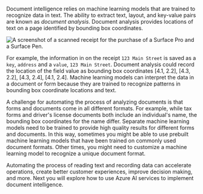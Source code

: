 Document intelligence relies on machine learning models that are trained to recognize data in text. The ability to extract text, layout, and key-value pairs are known as *document analysis*. Document analysis provides locations of text on a page identified by bounding box coordinates. 

![A screenshot of a scanned receipt for the purchase of a Surface Pro and a Surface Pen.](../media/contoso-receipt-small.png)

For example, the information in on the receipt `123 Main Street` is saved as a `key`, `address` and a `value`, `123 Main Street`. Document analysis could record the location of the field value as bounding box coordinates [4.1, 2.2], [4.3, 2.2], [4.3, 2.4], [4.1, 2.4]. Machine learning models can interpret the data in a document or form because they are trained to recognize patterns in bounding box coordinate locations and text.

A challenge for automating the process of analyzing documents is that forms and documents come in all different formats. For example, while tax forms and driver's license documents both include an individual's name, the bounding box coordinates for the name differ. Separate machine learning models need to be trained to provide high quality results for different forms and documents. In this way, sometimes you might be able to use prebuilt machine learning models that have been trained on commonly used document formats. Other times, you might need to customize a machine learning model to recognize a unique document format. 

Automating the process of reading text and recording data can accelerate operations, create better customer experiences, improve decision making, and more. Next you will explore how to use Azure AI services to implement document intelligence.  

